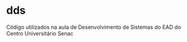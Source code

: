 # dds
Código utilizados na aula de Desenvolvimento de Sistemas do EAD do Centro Universitário Senac
